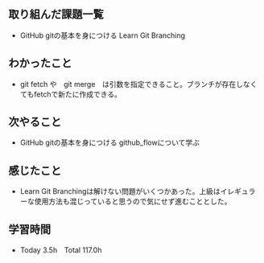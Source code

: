 ## 取り組んだ課題一覧  
- GitHub gitの基本を身につける Learn Git Branching
## わかったこと
- git fetch や　git merge　は引数を指定できること。ブランチが存在しなくてもfetchで新たに作成できる。
## 次やること  
- GitHub gitの基本を身につける github_flowについて学ぶ
## 感じたこと  
- Learn Git Branchingは解けない問題がいくつかあった。上級はイレギュラーな使用方法も混じっていると思うので気にせず進むこととした。
## 学習時間  
- Today 3.5h　Total 117.0h
